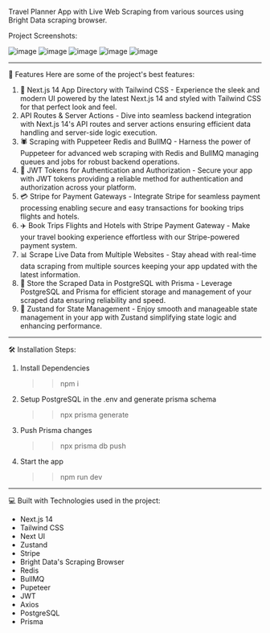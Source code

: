Travel Planner App with Live Web Scraping from various sources using Bright Data scraping browser.

Project Screenshots:

![image](https://github.com/user-attachments/assets/87512c18-b7a5-4b13-aa92-f445a25fdfc3)
![image](https://github.com/user-attachments/assets/eb6955ec-3611-49a5-b60c-f64b07fe9094)
![image](https://github.com/user-attachments/assets/01caf63a-1aab-4884-befa-76b1b6ce761f)
![image](https://github.com/user-attachments/assets/fdce6d72-e364-4024-a537-e5659b6f5654)
![image](https://github.com/user-attachments/assets/d2f80b20-352e-4cc1-9bc8-d7a5ac8b37da)

--------------------------------------------------------------------------------------------------------------------------------------------------------------------------------------------------------------

🧐 Features
Here are some of the project's best features:

1. 🚀 Next.js 14 App Directory with Tailwind CSS - Experience the sleek and modern UI powered by the latest Next.js 14 and styled with Tailwind CSS for that perfect look and feel.
2.  API Routes & Server Actions - Dive into seamless backend integration with Next.js 14's API routes and server actions ensuring efficient data handling and server-side logic execution.
3.  🕷 Scraping with Puppeteer Redis and BullMQ - Harness the power of Puppeteer for advanced web scraping with Redis and BullMQ managing queues and jobs for robust backend operations.
4.  🔑 JWT Tokens for Authentication and Authorization - Secure your app with JWT tokens providing a reliable method for authentication and authorization across your platform.
5.  💳 Stripe for Payment Gateways - Integrate Stripe for seamless payment processing enabling secure and easy transactions for booking trips flights and hotels.
6.  ✈️ Book Trips Flights and Hotels with Stripe Payment Gateway - Make your travel booking experience effortless with our Stripe-powered payment system.
7.  📊 Scrape Live Data from Multiple Websites - Stay ahead with real-time data scraping from multiple sources keeping your app updated with the latest information.
8.  💾 Store the Scraped Data in PostgreSQL with Prisma - Leverage PostgreSQL and Prisma for efficient storage and management of your scraped data ensuring reliability and speed.
9.  🔄 Zustand for State Management - Enjoy smooth and manageable state management in your app with Zustand simplifying state logic and enhancing performance.

--------------------------------------------------------------------------------------------------------------------------------------------------------------------------------------------------------------

🛠️ Installation Steps:
1. Install Dependencies
   >>npm i
3. Setup PostgreSQL in the .env and generate prisma schema
   >>npx prisma generate
3. Push Prisma changes
   >>npx prisma db push
5. Start the app
   >>npm run dev
   
--------------------------------------------------------------------------------------------------------------------------------------------------------------------------------------------------------------

💻 Built with
Technologies used in the project:

* Next.js 14
* Tailwind CSS
* Next UI
* Zustand
* Stripe
* Bright Data's Scraping Browser
* Redis
* BullMQ
* Pupeteer
* JWT
* Axios
* PostgreSQL
* Prisma

   
